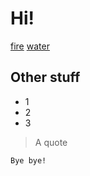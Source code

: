 # Hi!

[fire](fire.md)
[water](water.md)

## Other stuff

* 1
* 2
* 3

> A quote

```
Bye bye!
```

[](vowels.csv)
